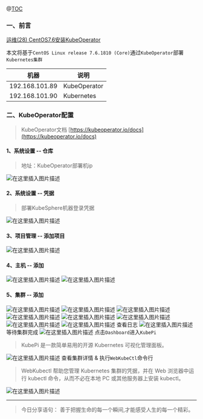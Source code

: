 ﻿@[TOC](文章目录)

### 一、前言

[运维(28) CentOS7.6安装KubeOperator](https://zhengqing.blog.csdn.net/article/details/124061737)

本文将基于`CentOS Linux release 7.6.1810 (Core)`通过`KubeOperator`部署`Kubernetes集群`

| 机器           | 说明         |
| -------------- | ------------ |
| 192.168.101.89 | KubeOperator |
| 192.168.101.90 | Kubernetes   |

### 二、KubeOperator配置

> KubeOperator文档 [https://kubeoperator.io/docs](https://kubeoperator.io/docs)

#### 1、系统设置 -- 仓库

> 地址：KubeOperator部署机ip

![在这里插入图片描述](https://img-blog.csdnimg.cn/36494b70284448d685d18730a2b19812.png?x-oss-process=image/watermark,type_d3F5LXplbmhlaQ,shadow_50,text_Q1NETiBA6YOR5riF,size_20,color_FFFFFF,t_70,g_se,x_16)

#### 2、系统设置 -- 凭据

> 部署KubeSphere机器登录凭据

![在这里插入图片描述](https://img-blog.csdnimg.cn/cff502f8077f45ce879322b1d0587442.png?x-oss-process=image/watermark,type_d3F5LXplbmhlaQ,shadow_50,text_Q1NETiBA6YOR5riF,size_20,color_FFFFFF,t_70,g_se,x_16)

#### 3、项目管理 -- 添加项目

![在这里插入图片描述](https://img-blog.csdnimg.cn/0420e8fa43b740559e6ab5bb001418a3.png?x-oss-process=image/watermark,type_d3F5LXplbmhlaQ,shadow_50,text_Q1NETiBA6YOR5riF,size_20,color_FFFFFF,t_70,g_se,x_16)


#### 4、主机 -- 添加

![在这里插入图片描述](https://img-blog.csdnimg.cn/40ec660925bf42579d29e8ac038937f9.png?x-oss-process=image/watermark,type_d3F5LXplbmhlaQ,shadow_50,text_Q1NETiBA6YOR5riF,size_20,color_FFFFFF,t_70,g_se,x_16)
![在这里插入图片描述](https://img-blog.csdnimg.cn/821b583d40984061ba26274f3ed0e12a.png?x-oss-process=image/watermark,type_d3F5LXplbmhlaQ,shadow_50,text_Q1NETiBA6YOR5riF,size_20,color_FFFFFF,t_70,g_se,x_16)

#### 5、集群 -- 添加

![在这里插入图片描述](https://img-blog.csdnimg.cn/b4b37dad34814594b557e3131f092fbb.png?x-oss-process=image/watermark,type_d3F5LXplbmhlaQ,shadow_50,text_Q1NETiBA6YOR5riF,size_20,color_FFFFFF,t_70,g_se,x_16)
![在这里插入图片描述](https://img-blog.csdnimg.cn/791691106923417fb134867a34a7105d.png?x-oss-process=image/watermark,type_d3F5LXplbmhlaQ,shadow_50,text_Q1NETiBA6YOR5riF,size_20,color_FFFFFF,t_70,g_se,x_16)
![在这里插入图片描述](https://img-blog.csdnimg.cn/8ff66db449c2492c93feab98fe596ed8.png?x-oss-process=image/watermark,type_d3F5LXplbmhlaQ,shadow_50,text_Q1NETiBA6YOR5riF,size_20,color_FFFFFF,t_70,g_se,x_16)
![在这里插入图片描述](https://img-blog.csdnimg.cn/fc5430704ba7409c9b6db7cac6ee994c.png?x-oss-process=image/watermark,type_d3F5LXplbmhlaQ,shadow_50,text_Q1NETiBA6YOR5riF,size_20,color_FFFFFF,t_70,g_se,x_16)
![在这里插入图片描述](https://img-blog.csdnimg.cn/a415e1a4d20044a98850f65bde470059.png?x-oss-process=image/watermark,type_d3F5LXplbmhlaQ,shadow_50,text_Q1NETiBA6YOR5riF,size_20,color_FFFFFF,t_70,g_se,x_16)
![在这里插入图片描述](https://img-blog.csdnimg.cn/9f9896f2e1da4abb80310f8d9be2c7b2.png?x-oss-process=image/watermark,type_d3F5LXplbmhlaQ,shadow_50,text_Q1NETiBA6YOR5riF,size_20,color_FFFFFF,t_70,g_se,x_16)
![在这里插入图片描述](https://img-blog.csdnimg.cn/7f305a0844274b3d9ca47dc25fcc48aa.png?x-oss-process=image/watermark,type_d3F5LXplbmhlaQ,shadow_50,text_Q1NETiBA6YOR5riF,size_20,color_FFFFFF,t_70,g_se,x_16)
![在这里插入图片描述](https://img-blog.csdnimg.cn/2e448169e0414b178ff3cb12166e420d.png?x-oss-process=image/watermark,type_d3F5LXplbmhlaQ,shadow_50,text_Q1NETiBA6YOR5riF,size_20,color_FFFFFF,t_70,g_se,x_16)
查看日志
![在这里插入图片描述](https://img-blog.csdnimg.cn/4b15d7366aa84128a9f123ad5721e10d.png?x-oss-process=image/watermark,type_d3F5LXplbmhlaQ,shadow_50,text_Q1NETiBA6YOR5riF,size_20,color_FFFFFF,t_70,g_se,x_16)
等待集群完成
![在这里插入图片描述](https://img-blog.csdnimg.cn/449aa7552a064259ac0f4a1ddd330e03.png?x-oss-process=image/watermark,type_d3F5LXplbmhlaQ,shadow_50,text_Q1NETiBA6YOR5riF,size_20,color_FFFFFF,t_70,g_se,x_16)
点击`Dashboard`进入`KubePi`

> KubePi 是一款简单易用的开源 Kubernetes 可视化管理面板。

![在这里插入图片描述](https://img-blog.csdnimg.cn/ede91ab1033343a38a528fd919f4e452.png?x-oss-process=image/watermark,type_d3F5LXplbmhlaQ,shadow_50,text_Q1NETiBA6YOR5riF,size_20,color_FFFFFF,t_70,g_se,x_16)
查看集群详情 & 执行`WebKubeCtl`命令行

> WebKubectl 帮助您管理 Kubernetes 集群的凭据，并在 Web 浏览器中运行 kubectl 命令，从而不必在本地 PC 或其他服务器上安装 kubectl。

![在这里插入图片描述](https://img-blog.csdnimg.cn/fccdb707a91f48c5a417b444aef41d34.png?x-oss-process=image/watermark,type_d3F5LXplbmhlaQ,shadow_50,text_Q1NETiBA6YOR5riF,size_20,color_FFFFFF,t_70,g_se,x_16)



--- 

> 今日分享语句：
> 善于把握生命的每一个瞬间,才能感受人生的每一个精彩。

